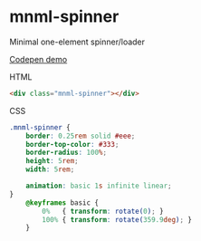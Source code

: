 # mnml-spinner

Minimal one-element spinner/loader

[Codepen demo](http://cdpn.io/LGZxLa)

HTML

```html
<div class="mnml-spinner"></div>
```

CSS

````css
.mnml-spinner {
    border: 0.25rem solid #eee;
    border-top-color: #333;
    border-radius: 100%;
    height: 5rem;
    width: 5rem;

    animation: basic 1s infinite linear;
}
    @keyframes basic {
        0%   { transform: rotate(0); }
        100% { transform: rotate(359.9deg); }
    }
